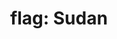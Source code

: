 ---
layout: smileys&emotion
title: "flag: Sudan"
emoji: flag_sudan
permalink: 🇸🇩.html
image: assets/img/3moji/flag_sudan.png
---